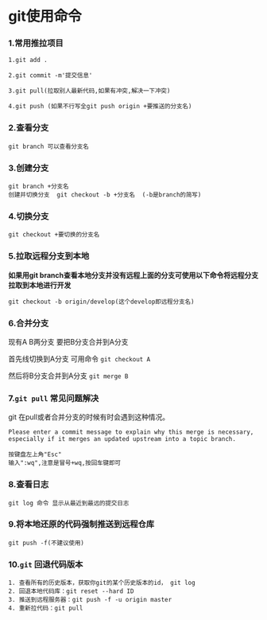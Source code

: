 # git使用命令

### 1.常用推拉项目

```
1.git add .

2.git commit -m'提交信息'

3.git pull(拉取别人最新代码,如果有冲突,解决一下冲突)

4.git push (如果不行写全git push origin +要推送的分支名)
```

### 2.查看分支

`git branch 可以查看分支名`

### 3.创建分支

```
git branch +分支名
创建并切换分支  git checkout -b +分支名  (-b是branch的简写)
```

### 4.切换分支

`git checkout +要切换的分支名`

### 5.拉取远程分支到本地

**如果用git branch查看本地分支并没有远程上面的分支可使用以下命令将远程分支拉取到本地进行开发**

`git checkout -b origin/develop(这个develop即远程分支名)`

### 6.合并分支

现有A B两分支 要把B分支合并到A分支

首先线切换到A分支 可用命令 `git checkout A `

然后将B分支合并到A分支 `git merge B`

### 7.`git pull` 常见问题解决

git 在pull或者合并分支的时候有时会遇到这种情况。

```
Please enter a commit message to explain why this merge is necessary,
especially if it merges an updated upstream into a topic branch.
```

```
按键盘左上角"Esc"
输入":wq",注意是冒号+wq,按回车键即可
```

### 8.查看日志

```
git log 命令 显示从最近到最远的提交日志
```

### 9.将本地还原的代码强制推送到远程仓库

```
git push -f(不建议使用)
```

### 10.`git` 回退代码版本

```
1. 查看所有的历史版本，获取你git的某个历史版本的id， git log
2. 回退本地代码库：git reset --hard ID
3. 推送到远程服务器：git push -f -u origin master
4. 重新拉代码：git pull
```



